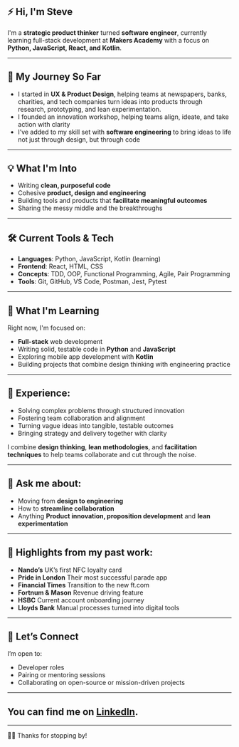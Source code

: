 ## ⚡ Hi, I'm Steve

I'm a **strategic product thinker** turned **software engineer**, currently learning full-stack development at **Makers Academy** with a focus on **Python, JavaScript, React, and Kotlin**.

---

## 🧭 My Journey So Far

- I started in **UX & Product Design**, helping teams at newspapers, banks, charities, and tech companies turn ideas into products through research, prototyping, and lean experimentation.
- I founded an innovation workshop, helping teams align, ideate, and take action with clarity
- I’ve added to my skill set with **software engineering** to bring ideas to life not just through design, but through code

---

## 💡 What I'm Into

- Writing **clean, purposeful code**
- Cohesive **product, design and engineering**
- Building tools and products that **facilitate meaningful outcomes**
- Sharing the messy middle and the breakthroughs

---

## 🛠️ Current Tools & Tech

- **Languages**: Python, JavaScript, Kotlin (learning)
- **Frontend**: React, HTML, CSS
- **Concepts**: TDD, OOP, Functional Programming, Agile, Pair Programming
- **Tools**: Git, GitHub, VS Code, Postman, Jest, Pytest

---

## 🌱 What I'm Learning

Right now, I'm focused on:

- **Full-stack** web development
- Writing solid, testable code in **Python** and **JavaScript**
- Exploring mobile app development with **Kotlin**
- Building projects that combine design thinking with engineering practice

---

## 💪 Experience:

- Solving complex problems through structured innovation
- Fostering team collaboration and alignment
- Turning vague ideas into tangible, testable outcomes
- Bringing strategy and delivery together with clarity

I combine **design thinking**, **lean methodologies**, and **facilitation techniques** to help teams collaborate and cut through the noise.

---

## 💬 Ask me about:  
- Moving from **design to engineering**
- How to **streamline collaboration**  
- Anything **Product innovation, proposition development** and  **lean experimentation**

---

## 🤯 Highlights from my past work:

- **Nando’s** UK’s first NFC loyalty card  
- **Pride in London** Their most successful parade app
- **Financial Times** Transition to the new ft.com  
- **Fortnum & Mason** Revenue driving feature  
- **HSBC** Current account onboarding journey  
- **Lloyds Bank** Manual processes turned into digital tools

---

## 🤝 Let’s Connect

I’m open to:

- Developer roles
- Pairing or mentoring sessions
- Collaborating on open-source or mission-driven projects

---

## You can find me on [LinkedIn](https://www.linkedin.com/in/stevecottle).

---

🤸‍♀️ Thanks for stopping by!


